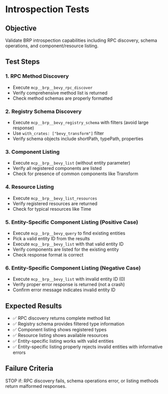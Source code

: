 # Introspection Tests

## Objective
Validate BRP introspection capabilities including RPC discovery, schema operations, and component/resource listing.

## Test Steps

### 1. RPC Method Discovery
- Execute `mcp__brp__bevy_rpc_discover`
- Verify comprehensive method list is returned
- Check method schemas are properly formatted

### 2. Registry Schema Discovery
- Execute `mcp__brp__bevy_registry_schema` with filters (avoid large response)
- Use `with_crates: ["bevy_transform"]` filter
- Verify schema objects include shortPath, typePath, properties

### 3. Component Listing
- Execute `mcp__brp__bevy_list` (without entity parameter)
- Verify all registered components are listed
- Check for presence of common components like Transform

### 4. Resource Listing  
- Execute `mcp__brp__bevy_list_resources`
- Verify registered resources are returned
- Check for typical resources like Time

### 5. Entity-Specific Component Listing (Positive Case)
- Execute `mcp__brp__bevy_query` to find existing entities
- Pick a valid entity ID from the results
- Execute `mcp__brp__bevy_list` with that valid entity ID
- Verify components are listed for the existing entity
- Check response format is correct

### 6. Entity-Specific Component Listing (Negative Case)
- Execute `mcp__brp__bevy_list` with invalid entity ID (0)
- Verify proper error response is returned (not a crash)
- Confirm error message indicates invalid entity ID

## Expected Results
- ✅ RPC discovery returns complete method list
- ✅ Registry schema provides filtered type information
- ✅ Component listing shows registered types
- ✅ Resource listing shows available resources  
- ✅ Entity-specific listing works with valid entities
- ✅ Entity-specific listing properly rejects invalid entities with informative errors

## Failure Criteria
STOP if: RPC discovery fails, schema operations error, or listing methods return malformed responses.